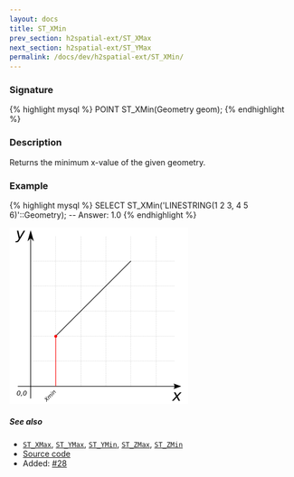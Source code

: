 ```yaml
---
layout: docs
title: ST_XMin
prev_section: h2spatial-ext/ST_XMax
next_section: h2spatial-ext/ST_YMax
permalink: /docs/dev/h2spatial-ext/ST_XMin/
---
```


### Signature

{% highlight mysql %}
POINT ST_XMin(Geometry geom);
{% endhighlight %}

### Description

Returns the minimum x-value of the given geometry.

### Example

{% highlight mysql %}
SELECT ST_XMin('LINESTRING(1 2 3, 4 5 6)'::Geometry);
-- Answer:    1.0
{% endhighlight %}

![warning](../images/illustations/properties/ST_XMin.png)

##### See also

* [`ST_XMax`](../ST_XMax), [`ST_YMax`](../ST_YMax), [`ST_YMin`](../ST_YMin), [`ST_ZMax`](../ST_ZMax), [`ST_ZMin`](../ST_ZMin)
* [Source code](https://github.com/irstv/H2GIS/blob/master/h2spatial-ext/src/main/java/org/h2gis/h2spatialext/function/spatial/properties/ST_XMin.java)
* Added: [#28](https://github.com/irstv/H2GIS/pull/28)
